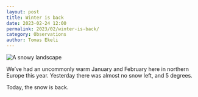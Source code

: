 ```yaml
---
layout: post
title: Winter is back
date: 2023-02-24 12:00
permalink: 2023/02/winter-is-back/
category: Observations
author: Tomas Ekeli
---
```


![A snowy landscape](/assets/img/2023-02-24-winter-is-back.jpg)

We’ve had an uncommonly warm January and February here in northern Europe this year. Yesterday there was almost no snow left, and 5 degrees.

Today, the snow is back.



